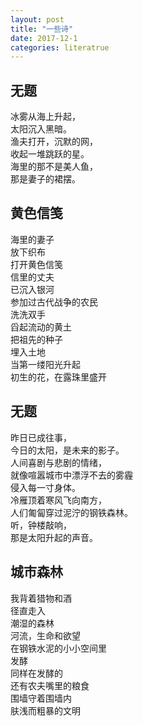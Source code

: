```yaml
---
layout: post
title: "一些诗"
date: 2017-12-1
categories: literatrue
---
```


<!-- ![treesriver](https://github.com/YanQinYuan/yanqinyuan.github.io/blob/master/my_pics/treesriver.jpg?raw=true) -->
## 无题
冰雾从海上升起，  
太阳沉入黑暗。  
渔夫打开，沉默的网，  
收起一堆跳跃的星。  
海里的那不是美人鱼，  
那是妻子的裙摆。

## 黄色信笺

海里的妻子  
放下织布  
打开黄色信笺  
信里的丈夫  
已沉入银河  
参加过古代战争的农民  
洗洗双手  
舀起流动的黄土  
把祖先的种子  
埋入土地  
当第一缕阳光升起  
初生的花，在露珠里盛开

## 无题
昨日已成往事，  
今日的太阳，是未来的影子。  
人间喜剧与悲剧的情绪，  
就像喧嚣城市中漂浮不去的雾霾  
侵入每一寸身体。  
冷雁顶着寒风飞向南方，  
人们匍匐穿过泥泞的钢铁森林。  
听，钟楼敲响，  
那是太阳升起的声音。


## 城市森林
我背着猎物和酒  
径直走入  
潮湿的森林  
河流，生命和欲望  
在钢铁水泥的小小空间里  
发酵  
同样在发酵的  
还有农夫嘴里的粮食  
围墙守着围墙内  
肤浅而粗暴的文明
